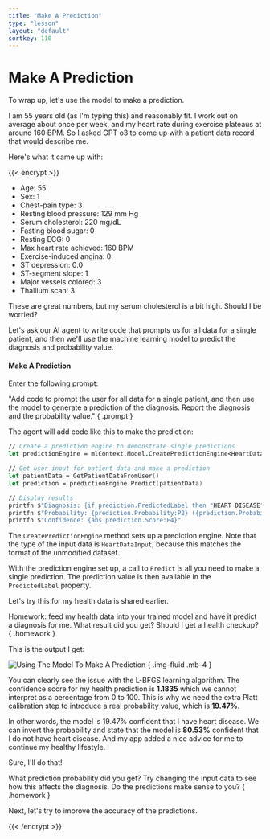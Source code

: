```yaml
---
title: "Make A Prediction"
type: "lesson"
layout: "default"
sortkey: 110
---
```


# Make A Prediction

To wrap up, let's use the model to make a prediction.

I am 55 years old (as I'm typing this) and reasonably fit. I work out on average about once per week, and my heart rate during exercise plateaus at around 160 BPM. So I asked GPT o3 to come up with a patient data record that would describe me. 

Here's what it came up with:

{{< encrypt >}}

- Age: 55
- Sex: 1
- Chest-pain type: 3
- Resting blood pressure: 129 mm Hg
- Serum cholesterol: 220 mg/dL
- Fasting blood sugar: 0
- Resting ECG: 0
- Max heart rate achieved: 160 BPM
- Exercise-induced angina: 0
- ST depression: 0.0
- ST-segment slope: 1
- Major vessels colored: 3
- Thallium scan: 3

These are great numbers, but my serum cholesterol is a bit high. Should I be worried? 

Let's ask our AI agent to write code that prompts us for all data for a single patient, and then we'll use the machine learning model to predict the diagnosis and probability value. 

#### Make A Prediction

Enter the following prompt:

"Add code to prompt the user for all data for a single patient, and then use the model to generate a prediction of the diagnosis. Report the diagnosis and the probability value."
{ .prompt }

The agent will add code like this to make the prediction:

```fsharp
// Create a prediction engine to demonstrate single predictions
let predictionEngine = mlContext.Model.CreatePredictionEngine<HeartDataInput, HeartDiseasePrediction>(mlModel)

// Get user input for patient data and make a prediction
let patientData = GetPatientDataFromUser()
let prediction = predictionEngine.Predict(patientData)

// Display results
printfn $"Diagnosis: {if prediction.PredictedLabel then "HEART DISEASE" else "HEALTHY"}"
printfn $"Probability: {prediction.Probability:P2} ({prediction.Probability:F4})"
printfn $"Confidence: {abs prediction.Score:F4}"
```

The `CreatePredictionEngine` method sets up a prediction engine. Note that the type of the input data is `HeartDataInput`, because this matches the format of the unmodified dataset. 

With the prediction engine set up, a call to `Predict` is all you need to make a single prediction. The prediction value is then available in the `PredictedLabel` property.

Let's try this for my health data is shared earlier.

Homework: feed my health data into your trained model and have it predict a diagnosis for me. What result did you get? Should I get a health checkup? 
{ .homework }

This is the output I get:

![Using The Model To Make A Prediction](../img/prediction.png)
{ .img-fluid .mb-4 }

You can clearly see the issue with the L-BFGS learning algorithm. The confidence score for my health prediction is **1.1835** which we cannot interpret as a percentage from 0 to 100.  This is why we need the extra Platt calibration step to introduce a real probability value, which is **19.47%**. 

In other words, the model is 19.47% confident that I have heart disease. We can invert the probability and state that the model is **80.53%** confident that I do not have heart disease. And my app added a nice advice for me to continue my healthy lifestyle. 

Sure, I'll do that! 

What prediction probability did you get? Try changing the input data to see how this affects the diagnosis. Do the predictions make sense to you?
{ .homework }

Next, let's try to improve the accuracy of the predictions.

{{< /encrypt >}}